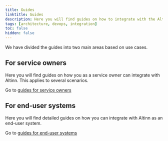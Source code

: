 ```yaml
---
title: Guides
linktitle: Guides
description: Here you will find guides on how to integrate with the Altinn API
tags: [architecture, devops, integration]
toc: false
hidden: false
---
```


We have divided the guides into two main areas based on use cases.

## For service owners

Here you will find guides on how you as a service owner can integrate with Altinn. This applies to several scenarios.

Go to [guides for service owners](appownerintegration)

## For end-user systems

Here you will find detailed guides on how you can integrate with Altinn as an end-user system.

Go to [guides for end-user systems](endusersystems)
